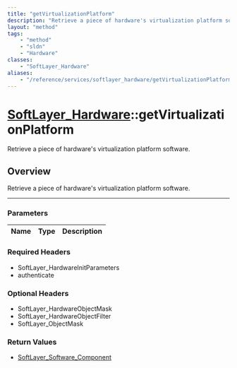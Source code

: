 ```yaml
---
title: "getVirtualizationPlatform"
description: "Retrieve a piece of hardware's virtualization platform software."
layout: "method"
tags:
    - "method"
    - "sldn"
    - "Hardware"
classes:
    - "SoftLayer_Hardware"
aliases:
    - "/reference/services/softlayer_hardware/getVirtualizationPlatform"
---
```

# [SoftLayer_Hardware](/reference/services/SoftLayer_Hardware)::getVirtualizationPlatform


Retrieve a piece of hardware's virtualization platform software.


## Overview 
Retrieve a piece of hardware's virtualization platform software.

-----

### Parameters 
|Name | Type | Description |
| --- | --- | --- |


### Required Headers
* SoftLayer_HardwareInitParameters
* authenticate


### Optional Headers
* SoftLayer_HardwareObjectMask
* SoftLayer_HardwareObjectFilter
* SoftLayer_ObjectMask

### Return Values
* <a href='/reference/datatypes/SoftLayer_Software_Component'>SoftLayer_Software_Component </a>




